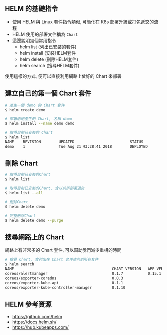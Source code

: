 ## HELM 的基礎指令

-  使用 HELM 與 Linux 套件指令類似, 可簡化在 K8s 部署升級或打包遞交的流程  
-  HELM 使用的部署文件稱為 `Chart`
-  這邊說明幾個常用指令
    -  helm list (列出已安裝的套件)
    -  helm install (安裝HELM套件
    -  helm delete (刪除HELM套件)
    -  helm search (搜尋HELM套件)

使用這樣的方式, 便可以直接利用網路上做好的 Chart 來部署  


## 建立自己的第一個 Chart 套件

```bash
# 產生一個 demo 的 Chart 套件
$ helm create demo

# 部署剛剛產生的 Chart, 名稱 demo
$ helm install --name demo demo 

# 取得目前已安裝的 Chart
$ helm list 
NAME    REVISION        UPDATED                         STATUS          CHART           APP VERSION     NAMESPACE
demo    1               Tue Aug 21 03:28:41 2018        DEPLOYED        demo-0.1.0      1.0             default

```

## 刪除 Chart

```bash
# 取得目前已安裝的Chart
$ helm list 

# 取得目前已安裝的Chart, 含以前所部署過的
$ helm list --all

# 刪除Chart
$ helm delete demo

# 完整刪除Chart
$ helm delete demo --purge 

```

## 搜尋網路上的 Chart

網路上有非常多的 Chart 套件, 可以幫助我們減少重構的時間

```bash
# 搜尋 Chart, 會列出在 Chart 套件庫內的所有套件
$ helm search 
NAME                                            CHART VERSION   APP VERSION                     DESCRIPTION                                       
coreos/alertmanager                             0.1.7           0.15.1                          Alertmanager instance created by the CoreOS Pro...
coreos/exporter-coredns                         0.0.3                                           A Helm chart for coredns metrics                  
coreos/exporter-kube-api                        0.1.1                                           A Helm chart for Kubernetes                       
coreos/exporter-kube-controller-manager         0.1.10                                          A Helm chart for Kubernetes                       
```

## HELM 參考資源

-  <https://github.com/helm>  
-  <https://docs.helm.sh/>  
-  <https://hub.kubeapps.com/>
